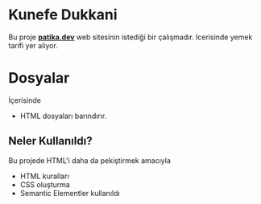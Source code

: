 # Kunefe Dukkani

Bu proje **[patika.dev](https://app.patika.dev)** web sitesinin istediği bir çalışmadır. Icerisinde yemek tarifi yer aliyor.


# Dosyalar

İçerisinde
 - HTML dosyaları
barındırır.

## Neler Kullanıldı?

Bu projede HTML'i daha da pekiştirmek amacıyla 

 - HTML kuralları
 - CSS oluşturma
 - Semantic Elementler kullanıldı
